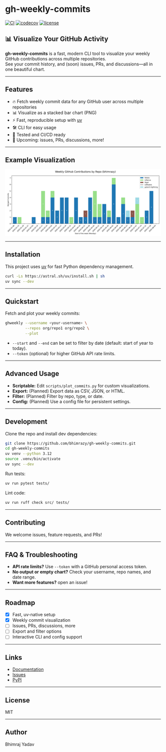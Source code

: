 # gh-weekly-commits

[![CI](https://github.com/bhimrazy/gh-weekly-commits/actions/workflows/ci.yml/badge.svg)](https://github.com/bhimrazy/gh-weekly-commits/actions/workflows/ci.yml)
[![codecov](https://codecov.io/gh/bhimrazy/gh-weekly-commits/graph/badge.svg)](https://codecov.io/gh/bhimrazy/gh-weekly-commits)
[![license](https://img.shields.io/badge/License-MIT-blue.svg)](https://github.com/bhimrazy/gh-weekly-commits/blob/main/LICENSE)

## 📊 Visualize Your GitHub Activity

**gh-weekly-commits** is a fast, modern CLI tool to visualize your weekly GitHub contributions across multiple repositories.  
See your commit history, and (soon) issues, PRs, and discussions—all in one beautiful chart.

---

## Features

- 🔥 Fetch weekly commit data for any GitHub user across multiple repositories
- 📊 Visualize as a stacked bar chart (PNG)
- ⚡ Fast, reproducible setup with [uv](https://astral.sh/uv)
- 🛠️ CLI for easy usage
- 🧪 Tested and CI/CD ready
- 🚀 Upcoming: issues, PRs, discussions, more!

---

## Example Visualization

![Weekly Commits](https://raw.githubusercontent.com/bhimrazy/gh-weekly-commits/refs/heads/main/weekly_commits.png)

---

## Installation

This project uses [uv](https://astral.sh/uv) for fast Python dependency management.

```bash
curl -Ls https://astral.sh/uv/install.sh | sh
uv sync --dev
```

---

## Quickstart

Fetch and plot your weekly commits:

```bash
ghweekly --username <your-username> \
         --repos org/repo1 org/repo2 \
         --plot
```

- `--start` and `--end` can be set to filter by date (default: start of year to today).
- `--token` (optional) for higher GitHub API rate limits.

---

## Advanced Usage

- **Scriptable:** Edit `scripts/plot_commits.py` for custom visualizations.
- **Export:** (Planned) Export data as CSV, JSON, or HTML.
- **Filter:** (Planned) Filter by repo, type, or date.
- **Config:** (Planned) Use a config file for persistent settings.

---

## Development

Clone the repo and install dev dependencies:

```bash
git clone https://github.com/bhimrazy/gh-weekly-commits.git
cd gh-weekly-commits
uv venv --python 3.12
source .venv/bin/activate
uv sync --dev
```

Run tests:

```bash
uv run pytest tests/
```

Lint code:

```bash
uv run ruff check src/ tests/
```

---

## Contributing

We welcome issues, feature requests, and PRs!  

---

## FAQ & Troubleshooting

- **API rate limits?** Use `--token` with a GitHub personal access token.
- **No output or empty chart?** Check your username, repo names, and date range.
- **Want more features?** open an issue!

---

## Roadmap

- [x] Fast, uv-native setup
- [x] Weekly commit visualization
- [ ] Issues, PRs, discussions, more
- [ ] Export and filter options
- [ ] Interactive CLI and config support

---

## Links

- [Documentation](https://github.com/bhimrazy/gh-weekly-commits#readme)
- [Issues](https://github.com/bhimrazy/gh-weekly-commits/issues)
- [PyPI](https://pypi.org/project/ghweekly/)

---

## License

MIT

---

## Author

Bhimraj Yadav
